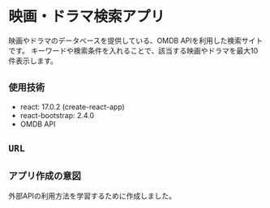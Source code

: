 # 映画・ドラマ検索アプリ

映画やドラマのデータベースを提供している、OMDB APIを利用した検索サイトです。
キーワードや検索条件を入れることで、該当する映画やドラマを最大10件表示します。

## `使用技術`

* react: 17.0.2 (create-react-app)
* react-bootstrap: 2.4.0
* OMDB API

## `URL`

## `アプリ作成の意図`

外部APIの利用方法を学習するために作成しました。

